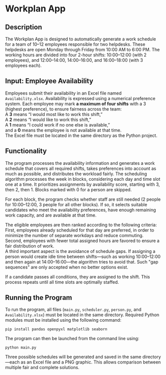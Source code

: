 # Workplan App
## Description

The Workplan App is designed to automatically generate a work schedule for a team of 10–12 employees responsible for two helpdesks. These helpdesks are open Monday through Friday from 10:00 AM to 6:00 PM. The working hours are divided into four 2-hour shifts: 10:00–12:00 (with 2 employees), and 12:00–14:00, 14:00–16:00, and 16:00–18:00 (with 3 employees each).

## Input: Employee Availability

Employees submit their availability in an Excel file named `Availability.xlsx`. Availability is expressed using a numerical preference system. Each employee may mark **a maximum of four shifts** with a 3 (highest preference), to ensure fairness across the team:  
A **3** means “I would most like to work this shift,”  
A **2** means “I would like to work this shift,”  
A **1** means “I could work if no one else is available,”  
and a **0** means the employee is not available at that time.  
The Excel file must be located in the same directory as the Python project.

## Functionality

The program processes the availability information and generates a work schedule that covers all required shifts, takes preferences into account as much as possible, and distributes the workload fairly. The scheduling algorithm processes the week in blocks, considering each day and time slot one at a time. It prioritizes assignments by availability score, starting with 3, then 2, then 1. Blocks marked with 0 for a person are skipped.

For each block, the program checks whether staff are still needed (2 people for 10:00–12:00, 3 people for all other blocks). If so, it selects suitable candidates who meet the availability preferences, have enough remaining work capacity, and are available at that time.

The eligible employees are then ranked according to the following criteria:  
First, employees already scheduled for that day are preferred, in order to minimize the number of separate workdays and reduce commuting.  
Second, employees with fewer total assigned hours are favored to ensure a fair distribution of work.  
A third important aspect is the avoidance of schedule gaps. If assigning a person would create idle time between shifts—such as working 10:00–12:00 and then again at 14:00–16:00—the algorithm tries to avoid that. Such "gap sequences" are only accepted when no better options exist.

If a candidate passes all conditions, they are assigned to the shift. This process repeats until all time slots are optimally staffed.

## Running the Program

To run the program, all files (`main.py`, `scheduler.py`, `person.py`, and `Availability.xlsx`) must be located in the same directory. Required Python modules must be installed using the following command:

```
pip install pandas openpyxl matplotlib seaborn
```

The program can then be launched from the command line using:

```
python main.py
```

Three possible schedules will be generated and saved in the same directory—each as an Excel file and a PNG graphic. This allows comparison between multiple fair and complete solutions.

